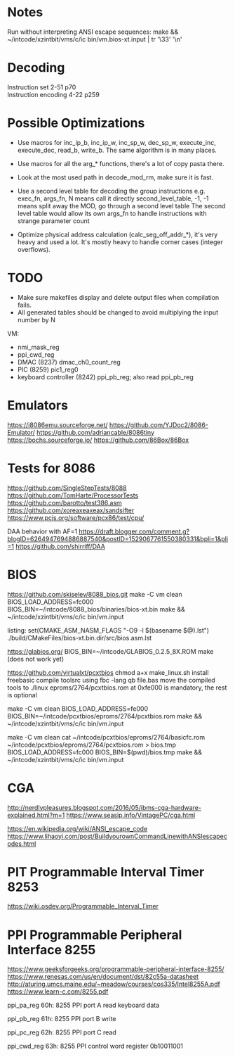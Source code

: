 Notes
=====

Run without interpreting ANSI escape sequences:
make && ~/intcode/xzintbit/vms/c/ic bin/vm.bios-xt.input | tr '\33' '\n'

Decoding
========

Instruction set 2-51 p70  
Instruction encoding 4-22 p259  

Possible Optimizations
======================

- Use macros for inc_ip_b, inc_ip_w, inc_sp_w, dec_sp_w, execute_inc, execute_dec, read_b, write_b. The same algorithm is in many places.
- Use macros for all the arg_* functions, there's a lot of copy pasta there.
- Look at the most used path in decode_mod_rm, make sure it is fast.

- Use a second level table for decoding the group instructions
  e.g. exec_fn, args_fn, N           means call it directly
       second_level_table, -1, -1   means split away the MOD, go through a second level table
  The second level table would allow its own args_fn to handle instructions with strange parameter count

- Optimize physical address calculation (calc_seg_off_addr_*), it's very heavy and used a lot. It's mostly heavy to handle corner cases (integer overflows).

TODO
====

- Make sure makefiles display and delete output files when compilation fails.
- All generated tables should be changed to avoid multiplying the input number by N

VM:
- nmi_mask_reg
- ppi_cwd_reg
- DMAC (8237) dmac_ch0_count_reg
- PIC (8259) pic1_reg0
- keyboard controller (8242) ppi_pb_reg; also read ppi_pb_reg

Emulators
=========

https://i8086emu.sourceforge.net/
https://github.com/YJDoc2/8086-Emulator/
https://github.com/adriancable/8086tiny
https://bochs.sourceforge.io/
https://github.com/86Box/86Box

Tests for 8086
==============

https://github.com/SingleStepTests/8088  
https://github.com/TomHarte/ProcessorTests  
https://github.com/barotto/test386.asm  
https://github.com/xoreaxeaxeax/sandsifter  
https://www.pcjs.org/software/pcx86/test/cpu/  

DAA behavior with AF=1
https://draft.blogger.com/comment.g?blogID=6264947694886887540&postID=1529067761550380331&bpli=1&pli=1
https://github.com/shirriff/DAA

BIOS
====

https://github.com/skiselev/8088_bios.git
make -C vm clean
BIOS_LOAD_ADDRESS=fc000 BIOS_BIN=~/intcode/8088_bios/binaries/bios-xt.bin make && ~/intcode/xzintbit/vms/c/ic bin/vm.input

listing:
set(CMAKE_ASM_NASM_FLAGS "-O9 -l $(basename $@).lst")
./build/CMakeFiles/bios-xt.bin.dir/src/bios.asm.lst

https://glabios.org/
BIOS_BIN=~/intcode/GLABIOS_0.2.5_8X.ROM make (does not work yet)

https://github.com/virtualxt/pcxtbios
chmod a+x make_linux.sh
install freebasic
compile toolsrc using fbc -lang qb file.bas
move the compiled tools to ./linux
eproms/2764/pcxtbios.rom at 0xfe000 is mandatory, the rest is optional

make -C vm clean
BIOS_LOAD_ADDRESS=fe000 BIOS_BIN=~/intcode/pcxtbios/eproms/2764/pcxtbios.rom make && ~/intcode/xzintbit/vms/c/ic bin/vm.input

make -C vm clean
cat ~/intcode/pcxtbios/eproms/2764/basicfc.rom ~/intcode/pcxtbios/eproms/2764/pcxtbios.rom > bios.tmp
BIOS_LOAD_ADDRESS=fc000 BIOS_BIN=$(pwd)/bios.tmp make && ~/intcode/xzintbit/vms/c/ic bin/vm.input

CGA
===

http://nerdlypleasures.blogspot.com/2016/05/ibms-cga-hardware-explained.html?m=1
https://www.seasip.info/VintagePC/cga.html

https://en.wikipedia.org/wiki/ANSI_escape_code
https://www.lihaoyi.com/post/BuildyourownCommandLinewithANSIescapecodes.html

PIT Programmable Interval Timer 8253
====================================

https://wiki.osdev.org/Programmable_Interval_Timer

PPI Programmable Peripheral Interface 8255
==========================================

https://www.geeksforgeeks.org/programmable-peripheral-interface-8255/
https://www.renesas.com/us/en/document/dst/82c55a-datasheet
http://aturing.umcs.maine.edu/~meadow/courses/cos335/Intel8255A.pdf
https://www.learn-c.com/8255.pdf

ppi_pa_reg 60h: 8255 PPI port A
read keyboard data

ppi_pb_reg 61h: 8255 PPI port B
write

ppi_pc_reg 62h: 8255 PPI port C
read

ppi_cwd_reg	63h: 8255 PPI control word register
0b10011001
